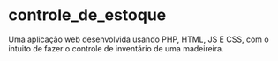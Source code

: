 # controle_de_estoque
Uma aplicação web desenvolvida usando PHP, HTML, JS E CSS, com o intuito de fazer o controle de inventário de uma madeireira.
